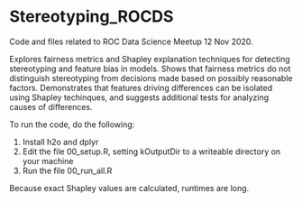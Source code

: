 # Stereotyping_ROCDS
Code and files related to ROC Data Science Meetup 12 Nov 2020.

Explores fairness metrics and Shapley explanation techniques for detecting stereotyping and feature bias in models. Shows that fairness metrics do not distinguish stereotyping from decisions made based on possibly reasonable factors.  Demonstrates that features driving differences can be isolated using Shapley techinques, and suggests additional tests for analyzing causes of differences.  

To run the code, do the following:
1.  Install h2o and dplyr
2.  Edit the file 00_setup.R, setting kOutputDir to  a writeable directory on your machine
3.  Run the file 00_run_all.R

Because exact Shapley values are calculated, runtimes are long.  
